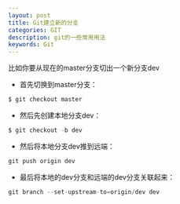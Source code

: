 ```yaml
---
layout: post
title: Git建立新的分支
categories: GIT
description: git的一些常用用法 
keywords: Git
---
```


比如你要从现在的master分支切出一个新分支dev


- 首先切换到master分支：

```go
$ git checkout master
```
- 然后先创建本地分支dev：
```go
$ git checkout -b dev
```
- 然后将本地分支dev推到远端：
```go
git push origin dev
```
- 最后将本地的dev分支和远端的dev分支关联起来：
```go
git branch --set-upstream-to=origin/dev dev
```
